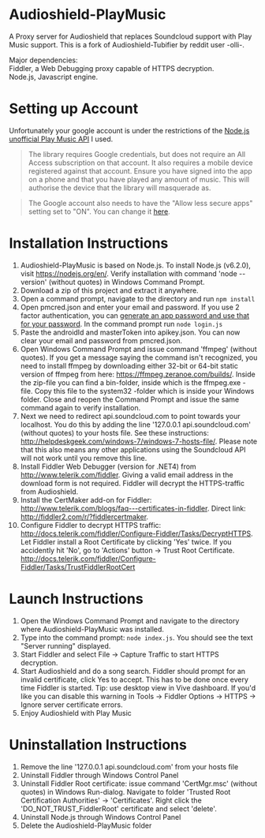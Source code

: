 # Audioshield-PlayMusic

A Proxy server for Audioshield that replaces Soundcloud support with Play Music support. This is a fork of Audioshield-Tubifier by reddit user -olli-.

Major dependencies:  
Fiddler, a Web Debugging proxy capable of HTTPS decryption.  
Node.js, Javascript engine.

# Setting up Account

Unfortunately your google account is under the restrictions of the [Node.js unofficial Play Music API](https://github.com/jamon/playmusic) I used.

>The library requires Google credentials, but does not require an All Access subscription on that account. It also requires a mobile device registered against that account. Ensure you have signed into the app on a phone and that you have played any amount of music. This will authorise the device that the library will masquerade as.

>The Google account also needs to have the "Allow less secure apps" setting set to "ON". You can change it [here](https://myaccount.google.com/security#connectedapps).

# Installation Instructions

1. Audioshield-PlayMusic is based on Node.js. To install Node.js (v6.2.0), visit https://nodejs.org/en/. Verify installation with command 'node --version' (without quotes) in Windows Command Prompt.
2. Download a zip of this project and extract it anywhere.
3. Open a command prompt, navigate to the directory and run `npm install`
4. Open pmcred.json and enter your email and password. If you use 2 factor authentication, you can [generate an app password and use that for your password](https://support.google.com/accounts/answer/185833?hl=en). In the command prompt run `node login.js`
5. Paste the androidId and masterToken into apikey.json. You can now clear your email and password from pmcred.json.
6. Open Windows Command Prompt and issue command 'ffmpeg' (without quotes). If you get a message saying the command isn't recognized, you need to install ffmpeg by downloading either 32-bit or 64-bit static version of ffmpeg from here: https://ffmpeg.zeranoe.com/builds/. Inside the zip-file you can find a bin-folder, inside which is the ffmpeg.exe -file. Copy this file to the system32 -folder which is inside your Windows folder. Close and reopen the Command Prompt and issue the same command again to verify installation.
7. Next we need to redirect api.soundcloud.com to point towards your localhost. You do this by adding the line '127.0.0.1 api.soundcloud.com' (without quotes) to your hosts file. See these instructions: http://helpdeskgeek.com/windows-7/windows-7-hosts-file/. Please note that this also means any other applications using the Soundcloud API will not work until you remove this line.
8. Install Fiddler Web Debugger (version for .NET4) from http://www.telerik.com/fiddler. Giving a valid email address in the download form is not required. Fiddler will decrypt the HTTPS-traffic from Audioshield.
9. Install the CertMaker add-on for Fiddler: http://www.telerik.com/blogs/faq---certificates-in-fiddler. Direct link: http://fiddler2.com/r/?fiddlercertmaker.
10. Configure Fiddler to decrypt HTTPS traffic: http://docs.telerik.com/fiddler/Configure-Fiddler/Tasks/DecryptHTTPS. Let Fiddler install a Root Certificate by clicking 'Yes' twice. If you accidently hit 'No', go to 'Actions' button -> Trust Root Certificate. http://docs.telerik.com/fiddler/Configure-Fiddler/Tasks/TrustFiddlerRootCert

# Launch Instructions

1. Open the Windows Command Prompt and navigate to the directory where Audioshield-PlayMusic was installed.
2. Type into the command prompt: `node index.js`. You should see the text "Server running" displayed.
3. Start Fiddler and select File -> Capture Traffic to start HTTPS decryption.
4. Start Audioshield and do a song search. Fiddler should prompt for an invalid certificate, click Yes to accept. This has to be done once every time Fiddler is started. Tip: use desktop view in Vive dashboard. If you'd like you can disable this warning in Tools -> Fiddler Options -> HTTPS -> Ignore server certificate errors.
5. Enjoy Audioshield with Play Music

# Uninstallation Instructions
1. Remove the line '127.0.0.1 api.soundcloud.com' from your hosts file
2. Uninstall Fiddler through Windows Control Panel
3. Uninstall Fiddler Root certificate: issue command 'CertMgr.msc' (without quotes) in Windows Run-dialog. Navigate to folder 'Trusted Root Certification Authorities' -> 'Certificates'. Right click the 'DO_NOT_TRUST_FiddlerRoot' certificate and select 'delete'.
4. Uninstall Node.js through Windows Control Panel
5. Delete the Audioshield-PlayMusic folder





